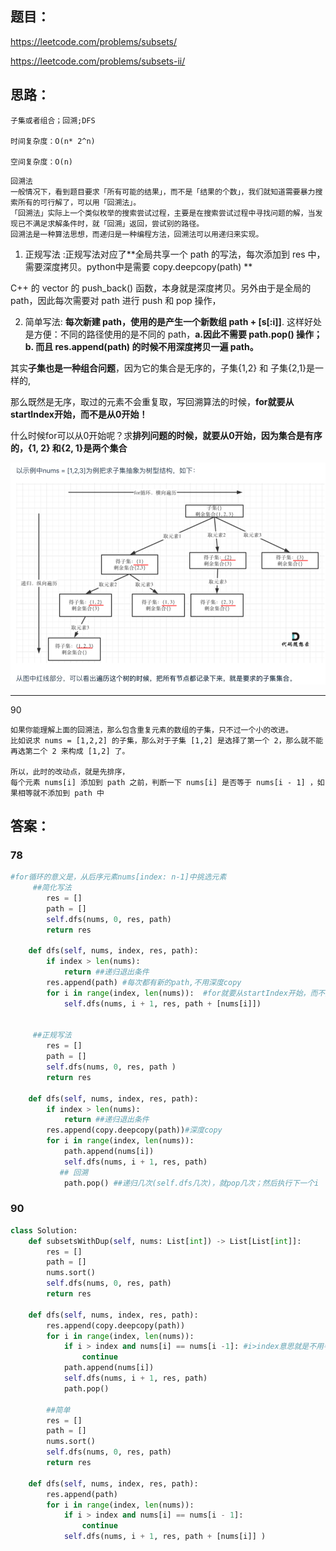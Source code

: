 ## 题目：
https://leetcode.com/problems/subsets/

https://leetcode.com/problems/subsets-ii/


## 思路：
```
子集或者组合；回溯;DFS

时间复杂度：O(n* 2^n)

空间复杂度：O(n)
```
```
回溯法
一般情况下，看到题目要求「所有可能的结果」，而不是「结果的个数」，我们就知道需要暴力搜索所有的可行解了，可以用「回溯法」。
「回溯法」实际上一个类似枚举的搜索尝试过程，主要是在搜索尝试过程中寻找问题的解，当发现已不满足求解条件时，就「回溯」返回，尝试别的路径。
回溯法是一种算法思想，而递归是一种编程方法，回溯法可以用递归来实现。
```

1. 正规写法 :正规写法对应了**全局共享一个 path 的写法，每次添加到 res 中，需要深度拷贝。python中是需要 copy.deepcopy(path) **

C++ 的 vector 的 push_back() 函数，本身就是深度拷贝。另外由于是全局的 path，因此每次需要对 path 进行 push 和 pop 操作，

2. 简单写法: **每次新建 path，使用的是产生一个新数组 path + [s[:i]]**. 这样好处是方便：不同的路径使用的是不同的 path，**a.因此不需要 path.pop() 操作；b. 而且 res.append(path) 的时候不用深度拷贝一遍 path。**



其实**子集也是一种组合问题**，因为它的集合是无序的，子集{1,2} 和 子集{2,1}是一样的,

那么既然是无序，取过的元素不会重复取，写回溯算法的时候，**for就要从startIndex开始，而不是从0开始！**

什么时候for可以从0开始呢？求**排列问题的时候，就要从0开始，因为集合是有序的，{1, 2} 和{2, 1}是两个集合**


![a](https://github.com/SSRRBB/Leetcode/blob/main/Images/368.png)

*****
90
```
如果你能理解上面的回溯法，那么包含重复元素的数组的子集，只不过一个小的改进。
比如说求 nums = [1,2,2] 的子集，那么对于子集 [1,2] 是选择了第一个 2，那么就不能再选第二个 2 来构成 [1,2] 了。

所以，此时的改动点，就是先排序，
每个元素 nums[i] 添加到 path 之前，判断一下 nums[i] 是否等于 nums[i - 1] ，如果相等就不添加到 path 中
```

## 答案：
### 78
```python
#for循环的意义是，从后序元素nums[index: n-1]中挑选元素
     ##简化写法
        res = []
        path = []
        self.dfs(nums, 0, res, path)
        return res
    
    def dfs(self, nums, index, res, path):
        if index > len(nums):
            return ##递归退出条件
        res.append(path) #每次都有新的path,不用深度copy
        for i in range(index, len(nums)):  #for就要从startIndex开始，而不是从0开始！
            self.dfs(nums, i + 1, res, path + [nums[i]])

        
     ##正规写法
        res = []
        path = []
        self.dfs(nums, 0, res, path )
        return res
    
    def dfs(self, nums, index, res, path):
        if index > len(nums):
            return ##递归退出条件
        res.append(copy.deepcopy(path))#深度copy
        for i in range(index, len(nums)):
            path.append(nums[i])
            self.dfs(nums, i + 1, res, path)
           ## 回溯
            path.pop() ##递归几次(self.dfs几次)，就pop几次；然后执行下一个i
```
### 90
```python
class Solution:
    def subsetsWithDup(self, nums: List[int]) -> List[List[int]]:
        res = []
        path = []
        nums.sort()
        self.dfs(nums, 0, res, path)
        return res
    
    def dfs(self, nums, index, res, path):
        res.append(copy.deepcopy(path))
        for i in range(index, len(nums)):
            if i > index and nums[i] == nums[i -1]: #i>index意思就是不用判断nums[0]和nums[-1]
                continue
            path.append(nums[i])
            self.dfs(nums, i + 1, res, path)
            path.pop()
            
        ##简单
        res = []
        path = []
        nums.sort()
        self.dfs(nums, 0, res, path)
        return res
    
    def dfs(self, nums, index, res, path):
        res.append(path)
        for i in range(index, len(nums)):
            if i > index and nums[i] == nums[i - 1]:
                continue
            self.dfs(nums, i + 1, res, path + [nums[i]] )
 
```


